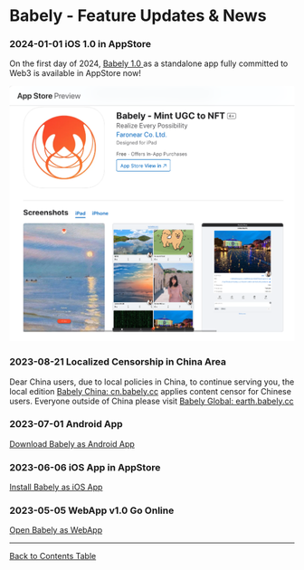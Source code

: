 # Babely - Feature Updates & News

### 2024-01-01 iOS 1.0 in AppStore

On the first day of 2024, [Babely 1.0 ](https://apps.apple.com/app/id6472632215)as a standalone app fully committed to Web3 is available in AppStore now!

![1704260577102](images/news/1704260577102.png)

### 2023-08-21 Localized Censorship in China Area

Dear China users, due to local policies in China, to continue serving you, the local edition [Babely China: cn.babely.cc](https://u.cn.babely.cc) applies content censor for Chinese users. Everyone outside of China please visit [Babely Global: earth.babely.cc](https://u.earth.babely.cc)

### 2023-07-01 Android App

[Download Babely as Android App](https://u.babely.cc/#/pages/user-resource-detail?tagnow=android)

### 2023-06-06 iOS App in AppStore

[Install Babely as iOS App](https://u.babely.cc/#/pages/user-resource-detail?tagnow=ios)

### 2023-05-05 WebApp v1.0 Go Online

[Open Babely as WebApp](https://u.babely.cc)

---

[Back to Contents Table](./README.md)
